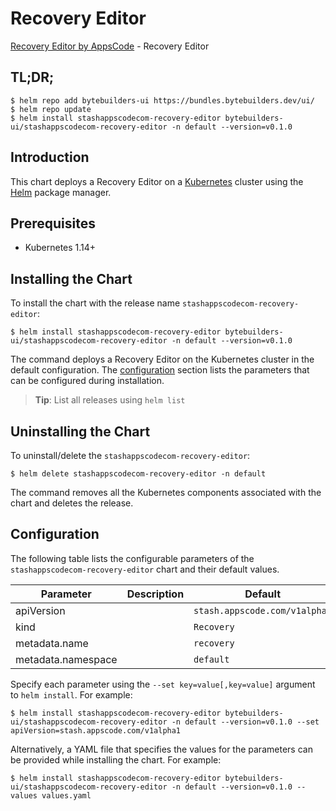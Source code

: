 # Recovery Editor

[Recovery Editor by AppsCode](https://byte.builders) - Recovery Editor

## TL;DR;

```console
$ helm repo add bytebuilders-ui https://bundles.bytebuilders.dev/ui/
$ helm repo update
$ helm install stashappscodecom-recovery-editor bytebuilders-ui/stashappscodecom-recovery-editor -n default --version=v0.1.0
```

## Introduction

This chart deploys a Recovery Editor on a [Kubernetes](http://kubernetes.io) cluster using the [Helm](https://helm.sh) package manager.

## Prerequisites

- Kubernetes 1.14+

## Installing the Chart

To install the chart with the release name `stashappscodecom-recovery-editor`:

```console
$ helm install stashappscodecom-recovery-editor bytebuilders-ui/stashappscodecom-recovery-editor -n default --version=v0.1.0
```

The command deploys a Recovery Editor on the Kubernetes cluster in the default configuration. The [configuration](#configuration) section lists the parameters that can be configured during installation.

> **Tip**: List all releases using `helm list`

## Uninstalling the Chart

To uninstall/delete the `stashappscodecom-recovery-editor`:

```console
$ helm delete stashappscodecom-recovery-editor -n default
```

The command removes all the Kubernetes components associated with the chart and deletes the release.

## Configuration

The following table lists the configurable parameters of the `stashappscodecom-recovery-editor` chart and their default values.

|     Parameter      | Description |            Default            |
|--------------------|-------------|-------------------------------|
| apiVersion         |             | `stash.appscode.com/v1alpha1` |
| kind               |             | `Recovery`                    |
| metadata.name      |             | `recovery`                    |
| metadata.namespace |             | `default`                     |


Specify each parameter using the `--set key=value[,key=value]` argument to `helm install`. For example:

```console
$ helm install stashappscodecom-recovery-editor bytebuilders-ui/stashappscodecom-recovery-editor -n default --version=v0.1.0 --set apiVersion=stash.appscode.com/v1alpha1
```

Alternatively, a YAML file that specifies the values for the parameters can be provided while
installing the chart. For example:

```console
$ helm install stashappscodecom-recovery-editor bytebuilders-ui/stashappscodecom-recovery-editor -n default --version=v0.1.0 --values values.yaml
```
